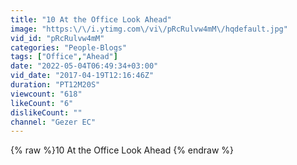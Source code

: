 ```yaml
---
title: "10 At the Office Look Ahead"
image: "https:\/\/i.ytimg.com\/vi\/pRcRulvw4mM\/hqdefault.jpg"
vid_id: "pRcRulvw4mM"
categories: "People-Blogs"
tags: ["Office","Ahead"]
date: "2022-05-04T06:49:34+03:00"
vid_date: "2017-04-19T12:16:46Z"
duration: "PT12M20S"
viewcount: "618"
likeCount: "6"
dislikeCount: ""
channel: "Gezer EC"
---
```

{% raw %}10 At the Office Look Ahead {% endraw %}
